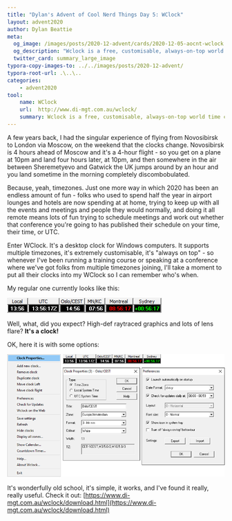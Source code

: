 ```yaml
---
title: "Dylan's Advent of Cool Nerd Things Day 5: WClock"
layout: advent2020
author: Dylan Beattie
meta:
  og_image: /images/posts/2020-12-advent/cards/2020-12-05-aocnt-wclock.png
  og_description: "Wclock is a free, customisable, always-on-top world time clock for Windows computers."
  twitter_card: summary_large_image
typora-copy-images-to: ../../images/posts/2020-12-advent/
typora-root-url: .\..\..
categories:
    - advent2020
tool:
    name: WClock
    url:  http://www.di-mgt.com.au/wclock/
    summary: Wclock is a free, customisable, always-on-top world time clock for Windows computers.
---
```


A few years back, I had the singular experience of flying from Novosibirsk to London via Moscow, on the weekend that the clocks change. Novosibirsk is 4 hours ahead of Moscow and it's a 4-hour flight - so you get on a plane at 10pm and land four hours later, at 10pm, and then somewhere in the air between Sheremetyevo and Gatwick the UK jumps around by an hour and you land sometime in the morning completely discombobulated. 

Because, yeah, timezones. Just one more way in which 2020 has been an endless amount of fun - folks who used to spend half the year in airport lounges and hotels are now spending at at home, trying to keep up with all the events and meetings and people they would normally, and doing it all remote means lots of fun trying to schedule meetings and work out whether that conference you're going to has published their schedule on your time, their time, or UTC.

Enter WClock. It's a desktop clock for Windows computers. It supports multiple timezones, it's extremely customisable, it's "always on top" - so whenever I've been running a training course or speaking at a conference where we've got folks from multiple timezones joining, I'll take a moment to put all their clocks into my WClock so I can remember who's when.

My regular one currently looks like this:

![image-20201204135627107](/images/posts/2020-12-advent/image-20201204135627107.png)

Well, what, did you expect? High-def raytraced graphics and lots of lens flare? **It's a clock!** 

OK, here it is with some options:

![img](/images/posts/2020-12-advent/SNAGHTML938b4d.PNG)

It's wonderfully old school, it's simple, it works, and I've found it really, really useful. Check it out: [https://www.di-mgt.com.au/wclock/download.html](https://www.di-mgt.com.au/wclock/download.html)

